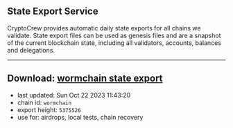 ## State Export Service
CryptoCrew provides automatic daily state exports for all chains we validate. State export files can be used as genesis files and are a snapshot of the current blockchain state, including all validators, accounts, balances and delegations.

---
**Download: [wormchain state export](https://dl.ccvalidators.com/SERVICE/wormchain/wormchain_export_5375526.json)**
---

- last updated: Sun Oct 22 2023 11:43:20
- chain id: `wormchain`
- export height: `5375526`
- use for: airdrops, local tests, chain recovery
